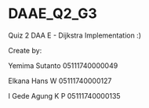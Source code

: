 # DAAE_Q2_G3
Quiz 2 DAA E - Dijkstra Implementation :)

Create by:

Yemima Sutanto  05111740000049

Elkana Hans W   05111740000127

I Gede Agung K P 05111740000135

